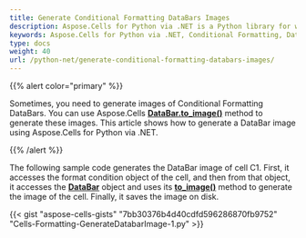 ```yaml
---
title: Generate Conditional Formatting DataBars Images
description: Aspose.Cells for Python via .NET is a Python library for working with spreadsheet files. It supports the generation of conditionally formatted data bars and images, allowing users to customize the display of the spreadsheet based on the value of the cells. This article will introduce how to use the Aspose.Cells for Python via library to generate conditionally formatted data bars and images.
keywords: Aspose.Cells for Python via .NET, Conditional Formatting, Data Bars, Images, Spreadsheets
type: docs
weight: 40
url: /python-net/generate-conditional-formatting-databars-images/
---
```


{{% alert color="primary" %}}

Sometimes, you need to generate images of Conditional Formatting DataBars. You can use Aspose.Cells [**DataBar.to_image()**](https://reference.aspose.com/cells/python-net/aspose.cells/databar/to_image) method to generate these images. This article shows how to generate a DataBar image using Aspose.Cells for Python via .NET.

{{% /alert %}}

The following sample code generates the DataBar image of cell C1. First, it accesses the format condition object of the cell, and then from that object, it accesses the [**DataBar**](https://reference.aspose.com/cells/python-net/aspose.cells/databar) object and uses its [**to_image()**](https://reference.aspose.com/cells/python-net/aspose.cells/databar/to_image) method to generate the image of the cell. Finally, it saves the image on disk.

{{< gist "aspose-cells-gists" "7bb30376b4d40cdfd596286870fb9752" "Cells-Formatting-GenerateDatabarImage-1.py" >}}
